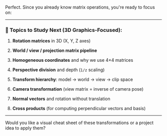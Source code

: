 Perfect. Since you already know matrix operations, you're ready to focus on:

---

### 🔑 Topics to Study Next (3D Graphics-Focused):

1. **Rotation matrices** in 3D (X, Y, Z axes)
    
2. **World / view / projection matrix pipeline**
    
3. **Homogeneous coordinates** and why we use 4×4 matrices
    
4. **Perspective division** and depth (`1/z` scaling)
    
5. **Transform hierarchy**: model → world → view → clip space
    
6. **Camera transformation** (view matrix = inverse of camera pose)
    
7. **Normal vectors** and rotation without translation
    
8. **Cross products** (for computing perpendicular vectors and basis)
    

---

Would you like a visual cheat sheet of these transformations or a project idea to apply them?